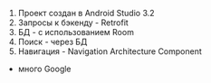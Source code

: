 1. Проект создан в Android Studio 3.2
2. Запросы к бэкенду - Retrofit
3. БД - с использованием Room
4. Поиск - через БД
5. Навигация - Navigation Architecture Component
+ много Google